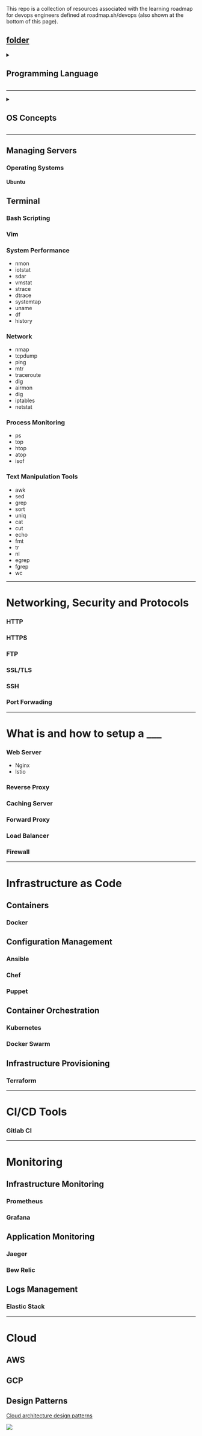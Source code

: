 This repo is a collection of resources associated with the learning roadmap for devops engineers defined at roadmap.sh/devops (also shown at the bottom of this page).

[folder](www.google.com)
---

<details><summary> <h2>Programming Language</h2> </summary><blockquote>
<details><summary> <h3>Python</h3> </summary><blockquote>
</blockquote></details>
</details>

---

<details><summary> <h2>OS Concepts</h2> </summary><blockquote>
    <details><summary> <h3>Startup Management (initd)</h3> </summary><blockquote>
    </details>
    <details><summary> <h3>Service Management (systemd)</h3> </summary><blockquote>
    </details>
    <details><summary> <h3>I/O Management</h3> </summary><blockquote>
    </details>
    <details><summary> <h3>Virtualization</h3> </summary><blockquote>
    </details>
    <details><summary> <h3>Memory/Storage</h3> </summary><blockquote>
    </details>
    <details><summary> <h3>File Systems</h3> </summary><blockquote>
    </details>
    <details><summary> <h3>Process Management</h3> </summary><blockquote>
    </details>
    <details><summary> <h3>Threads and Concurrency</h3> </summary><blockquote>
    </details>
    <details><summary> <h3>Sockets</h3> </summary><blockquote>
    </details>
    <details><summary> <h3>POSIX Basics</h3> </summary><blockquote>
    </details>
    <details><summary> <h3>Network Concepts</h3> </summary><blockquote>
    </details>
</details>

---

## Managing Servers

### Operating Systems

#### Ubuntu

## Terminal

### Bash Scripting

### Vim

### System Performance

- nmon
- iotstat
- sdar
- vmstat
- strace
- dtrace
- systemtap
- uname
- df
- history

### Network

- nmap
- tcpdump
- ping
- mtr
- traceroute
- dig
- airmon
- dig
- iptables
- netstat

### Process Monitoring

- ps
- top
- htop
- atop
- isof

### Text Manipulation Tools

- awk
- sed
- grep
- sort
- uniq
- cat
- cut
- echo
- fmt
- tr
- nl
- egrep
- fgrep
- wc

---

# Networking, Security and Protocols

### HTTP

### HTTPS

### FTP

### SSL/TLS

### SSH

### Port Forwading

---

# What is and how to setup a \_\_\_

### Web Server

- Nginx
- Istio

### Reverse Proxy

### Caching Server

### Forward Proxy

### Load Balancer

### Firewall

---

# Infrastructure as Code

## Containers

### Docker

## Configuration Management

### Ansible

### Chef

### Puppet

## Container Orchestration

### Kubernetes

### Docker Swarm

## Infrastructure Provisioning

### Terraform

---

# CI/CD Tools

### Gitlab CI

---

# Monitoring

## Infrastructure Monitoring

### Prometheus

### Grafana

## Application Monitoring

### Jaeger

### Bew Relic

## Logs Management

### Elastic Stack

---

# Cloud

## AWS

## GCP

## Design Patterns

[Cloud architecture design patterns](http://bit.ly/cloud-arch-patterns)

<img src="img/devops-roadmap.png">
